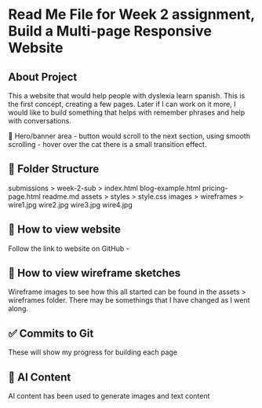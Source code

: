 # Read Me File for Week 2 assignment, Build a Multi-page Responsive Website 

## About Project
This a website that would help people with dyslexia learn spanish.  This is the first concept, creating a few pages.  Later if I can work on it more, I would like to build something that helps with remember phrases and help with conversations. 

👀 Hero/banner area - button would scroll to the next section, using smooth scrolling - hover over the cat there is a small transition effect. 





## 📁 Folder Structure

submissions > 
            week-2-sub >
                        index.html
                        blog-example.html
                        pricing-page.html
                        readme.md
                        assets >
                                styles >
                                        style.css
                                images >
                                wireframes >
                                        wire1.jpg
                                         wire2.jpg
                                          wire3.jpg
                                           wire4.jpg

                        
## 👀 How to view website

Follow the link to website on GitHub - 

## 👀 How to view wireframe sketches

Wireframe images to see how this all started can be found in the assets > wireframes folder.  There may be somethings that I have changed as I went along. 




## ✅ Commits to Git 
These will show my progress for building each page

## 🤖 AI Content
AI content has been used to generate images and text content